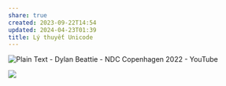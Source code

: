 ```yaml
---
share: true
created: 2023-09-22T14:54
updated: 2024-04-23T01:39
title: Lý thuyết Unicode
---
```


![Plain Text - Dylan Beattie - NDC Copenhagen 2022 - YouTube](https://youtu.be/gd5uJ7Nlvvo)

![](https://youtu.be/5OPkGQoPeHk?si=Y2mZenbD8oXLf8fA) 
